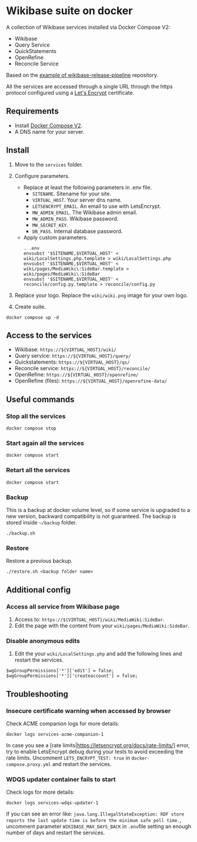 # Wikibase suite on docker

A collection of Wikibase services installed via Docker Compose V2:
* Wikibase
* Query Service
* QuickStatements
* OpenRefine
* Reconcile Service

Based on the [example of wikibase-release-pipeline](https://github.com/wmde/wikibase-release-pipeline/tree/main/example) repository.

All the services are accessed through a single URL through the https protocol configured using a [Let's Encrypt](https://letsencrypt.org/) certificate.

## Requirements

* Install [Docker Compose V2](https://docs.docker.com/compose/install/).
* A DNS name for your server.

## Install

1. Move to the `services` folder.

2. Configure parameters. 
   * Replace at least the following parameters in .env file.
      * `SITENAME`. Sitename for your site.
      * `VIRTUAL_HOST`. Your server dns name.
      * `LETSENCRYPT_EMAIL`. An email to use with LetsEncrypt.
      * `MW_ADMIN_EMAIL`. The Wikibase admin email.
      * `MW_ADMIN_PASS`. Wikibase password.
      * `MW_SECRET_KEY`.
      * `DB_PASS`. Internal database password.
   * Apply custom parameters.
      ```
      . .env
      envsubst '$SITENAME,$VIRTUAL_HOST' < wiki/LocalSettings.php.template > wiki/LocalSettings.php
      envsubst '$SITENAME,$VIRTUAL_HOST' < wiki/pages/MediaWiki\:SideBar.template > wiki/pages/MediaWiki\:SideBar
      envsubst '$SITENAME,$VIRTUAL_HOST' < reconcile/config.py.template > reconcile/config.py
      ```
 
3. Replace your logo. Replace the `wiki/wiki.png` image for your own logo.

4. Create suite.
```
docker compose up -d
```

## Access to the services

* Wikibase: `https://${VIRTUAL_HOST}/wiki/`
* Query service: `https://${VIRTUAL_HOST}/query/`
* Quickstatements: `https://${VIRTUAL_HOST}/qs/`
* Reconcile service: `https://${VIRTUAL_HOST}/reconcile/`
* OpenRefine: `https://${VIRTUAL_HOST}/openrefine/`
* OpenRefine (files): `https://${VIRTUAL_HOST}/openrefine-data/`

## Useful commands

### Stop all the services
```
docker compose stop
```

### Start again all the services
```
docker compose start
```

### Retart all the services
```
docker compose start
```

### Backup
This is a backup at docker volume level, so if some service is upgraded to a new version, backward compatibility is not guaranteed.
The backup is stored inside `~/backup` folder.
```
./backup.sh
```

### Restore
Restore a previous backup.
```
./restore.sh <backup folder name>
```

## Additional config

### Access all service from Wikibase page

1. Access to: `https://${VIRTUAL_HOST}/wiki/MediaWiki:SideBar`.
2. Edit the page with the content from your `wiki/pages/MediaWiki:SideBar`.

### Disable anonymous edits

1. Edit the your `wiki/LocalSettings.php` and add the following lines and restart the services.
```
$wgGroupPermissions['*']['edit'] = false;
$wgGroupPermissions['*']['createaccount'] = false;
```

## Troubleshooting

### Insecure certificate warning when accessed by browser

Check ACME companion logs for more details:
```
docker logs services-acme-companion-1
```
In case you see a [rate limits|https://letsencrypt.org/docs/rate-limits/] error, try to enable LetsEncrypt debug during your tests to avoid exceeding the rate limits.
Uncomment `LETS_ENCRYPT_TEST: true` in `docker-compose.proxy.yml` and restart the services.

### WDQS updater container fails to start

Check logs for more details:
```
docker logs services-wdqs-updater-1
```

If you can see an error like: `java.lang.IllegalStateException: RDF store reports the last update time is before the minimum safe poll time.`,
uncomment parameter `WIKIBASE_MAX_DAYS_BACK` in `.env`file setting an enough number of days and restart the services.

